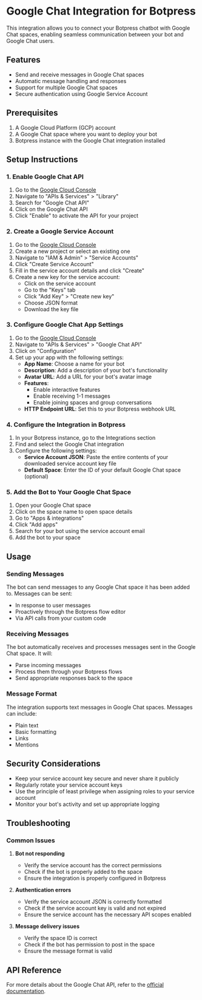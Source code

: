 # Google Chat Integration for Botpress

This integration allows you to connect your Botpress chatbot with Google Chat spaces, enabling seamless communication between your bot and Google Chat users.

## Features

- Send and receive messages in Google Chat spaces
- Automatic message handling and responses
- Support for multiple Google Chat spaces
- Secure authentication using Google Service Account

## Prerequisites

1. A Google Cloud Platform (GCP) account
2. A Google Chat space where you want to deploy your bot
3. Botpress instance with the Google Chat integration installed

## Setup Instructions

### 1. Enable Google Chat API

1. Go to the [Google Cloud Console](https://console.cloud.google.com)
2. Navigate to "APIs & Services" > "Library"
3. Search for "Google Chat API"
4. Click on the Google Chat API
5. Click "Enable" to activate the API for your project

### 2. Create a Google Service Account

1. Go to the [Google Cloud Console](https://console.cloud.google.com)
2. Create a new project or select an existing one
3. Navigate to "IAM & Admin" > "Service Accounts"
4. Click "Create Service Account"
5. Fill in the service account details and click "Create"
6. Create a new key for the service account:
   - Click on the service account
   - Go to the "Keys" tab
   - Click "Add Key" > "Create new key"
   - Choose JSON format
   - Download the key file

### 3. Configure Google Chat App Settings

1. Go to the [Google Cloud Console](https://console.cloud.google.com)
2. Navigate to "APIs & Services" > "Google Chat API"
3. Click on "Configuration"
4. Set up your app with the following settings:
   - **App Name**: Choose a name for your bot
   - **Description**: Add a description of your bot's functionality
   - **Avatar URL**: Add a URL for your bot's avatar image
   - **Features**:
     - Enable interactive features
     - Enable receiving 1-1 messages
     - Enable joining spaces and group conversations
   - **HTTP Endpoint URL**: Set this to your Botpress webhook URL

### 4. Configure the Integration in Botpress

1. In your Botpress instance, go to the Integrations section
2. Find and select the Google Chat integration
3. Configure the following settings:
   - **Service Account JSON**: Paste the entire contents of your downloaded service account key file
   - **Default Space**: Enter the ID of your default Google Chat space (optional)

### 5. Add the Bot to Your Google Chat Space

1. Open your Google Chat space
2. Click on the space name to open space details
3. Go to "Apps & integrations"
4. Click "Add apps"
5. Search for your bot using the service account email
6. Add the bot to your space

## Usage

### Sending Messages

The bot can send messages to any Google Chat space it has been added to. Messages can be sent:
- In response to user messages
- Proactively through the Botpress flow editor
- Via API calls from your custom code

### Receiving Messages

The bot automatically receives and processes messages sent in the Google Chat space. It will:
- Parse incoming messages
- Process them through your Botpress flows
- Send appropriate responses back to the space

### Message Format

The integration supports text messages in Google Chat spaces. Messages can include:
- Plain text
- Basic formatting
- Links
- Mentions

## Security Considerations

- Keep your service account key secure and never share it publicly
- Regularly rotate your service account keys
- Use the principle of least privilege when assigning roles to your service account
- Monitor your bot's activity and set up appropriate logging

## Troubleshooting

### Common Issues

1. **Bot not responding**
   - Verify the service account has the correct permissions
   - Check if the bot is properly added to the space
   - Ensure the integration is properly configured in Botpress

2. **Authentication errors**
   - Verify the service account JSON is correctly formatted
   - Check if the service account key is valid and not expired
   - Ensure the service account has the necessary API scopes enabled

3. **Message delivery issues**
   - Verify the space ID is correct
   - Check if the bot has permission to post in the space
   - Ensure the message format is valid

## API Reference

For more details about the Google Chat API, refer to the [official documentation](https://developers.google.com/chat/api/reference/rest).
